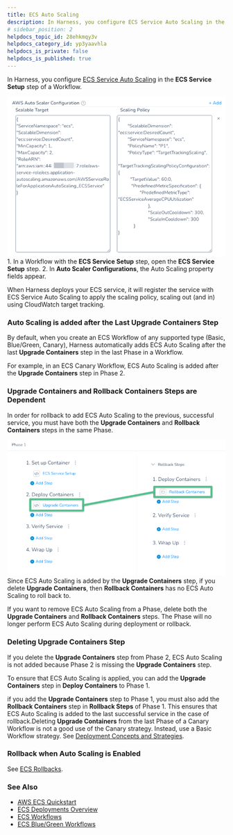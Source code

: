 ```yaml
---
title: ECS Auto Scaling
description: In Harness, you configure ECS Service Auto Scaling in the ECS Service Setup step of a Workflow. In a Workflow with the ECS Service Setup step, open the ECS Service Setup step. In Auto Scaler Configur…
# sidebar_position: 2
helpdocs_topic_id: 28ehkmqy3v
helpdocs_category_id: yp3yaavhla
helpdocs_is_private: false
helpdocs_is_published: true
---
```


In Harness, you configure [ECS Service Auto Scaling](https://docs.aws.amazon.com/AmazonECS/latest/developerguide/service-auto-scaling.html) in the **ECS Service Setup** step of a Workflow.

[![](./static/ecs-auto-scaling-00.png)](./static/ecs-auto-scaling-00.png)1. In a Workflow with the **ECS Service Setup** step, open the **ECS Service Setup** step.
2. In **Auto Scaler Configurations**, the Auto Scaling property fields appear.

When Harness deploys your ECS service, it will register the service with ECS Service Auto Scaling to apply the scaling policy, scaling out (and in) using CloudWatch target tracking.

### Auto Scaling is added after the Last Upgrade Containers Step

By default, when you create an ECS Workflow of any supported type (Basic, Blue/Green, Canary), Harness automatically adds ECS Auto Scaling after the last **Upgrade Containers** step in the last Phase in a Workflow.

For example, in an ECS Canary Workflow, ECS Auto Scaling is added after the **Upgrade Containers** step in Phase 2.

### Upgrade Containers and Rollback Containers Steps are Dependent

In order for rollback to add ECS Auto Scaling to the previous, successful service, you must have both the **Upgrade Containers** and **Rollback Containers** steps in the same Phase.

![](./static/ecs-auto-scaling-02.png)Since ECS Auto Scaling is added by the **Upgrade Containers** step, if you delete **Upgrade Containers**, then **Rollback Containers** has no ECS Auto Scaling to roll back to.

If you want to remove ECS Auto Scaling from a Phase, delete both the **Upgrade Containers** and **Rollback Containers** steps. The Phase will no longer perform ECS Auto Scaling during deployment or rollback.

### Deleting Upgrade Containers Step

If you delete the **Upgrade Containers** step from Phase 2, ECS Auto Scaling is not added because Phase 2 is missing the **Upgrade Containers** step.

To ensure that ECS Auto Scaling is applied, you can add the **Upgrade Containers** step in **Deploy Containers** to Phase 1.

if you add the **Upgrade Containers** step to Phase 1, you must also add the **Rollback Containers** step in **Rollback Steps** of Phase 1. This ensures that ECS Auto Scaling is added to the last successful service in the case of rollback.Deleting **Upgrade Containers** from the last Phase of a Canary Workflow is not a good use of the Canary strategy. Instead, use a Basic Workflow strategy. See [Deployment Concepts and Strategies](../../../../continuous-delivery/concepts-cd/deployment-types/deployment-concepts-and-strategies.md).

### Rollback when Auto Scaling is Enabled

See [ECS Rollbacks](ecs-rollback.md).

### See Also

* [AWS ECS Quickstart](https://docs.harness.io/article/j39azkrevm-aws-ecs-deployments)
* [ECS Deployments Overview](../../../../continuous-delivery/aws-deployments/ecs-deployment/ecs-deployments-overview.md)
* [ECS Workflows](../../../../continuous-delivery/aws-deployments/ecs-deployment/ecs-workflows.md)
* [ECS Blue/Green Workflows](../../../../continuous-delivery/aws-deployments/ecs-deployment/ecs-blue-green-workflows.md)


